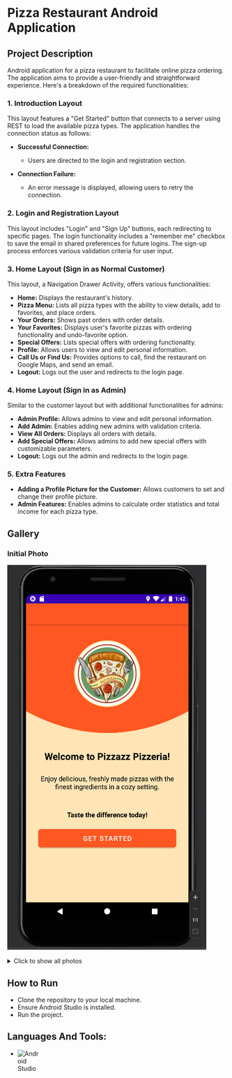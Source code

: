 # Pizza Restaurant Android Application



## Project Description

Android application for a pizza restaurant to facilitate online pizza ordering. The application aims to provide a user-friendly and straightforward experience. Here's a breakdown of the required functionalities:

### 1. Introduction Layout

This layout features a "Get Started" button that connects to a server using REST to load the available pizza types. The application handles the connection status as follows:

- **Successful Connection:**
  - Users are directed to the login and registration section.

- **Connection Failure:**
  - An error message is displayed, allowing users to retry the connection.

### 2. Login and Registration Layout

This layout includes "Login" and "Sign Up" buttons, each redirecting to specific pages. The login functionality includes a "remember me" checkbox to save the email in shared preferences for future logins. The sign-up process enforces various validation criteria for user input.

### 3. Home Layout (Sign in as Normal Customer)

This layout, a Navigation Drawer Activity, offers various functionalities:

- **Home:** Displays the restaurant's history.
- **Pizza Menu:** Lists all pizza types with the ability to view details, add to favorites, and place orders.
- **Your Orders:** Shows past orders with order details.
- **Your Favorites:** Displays user's favorite pizzas with ordering functionality and undo-favorite option.
- **Special Offers:** Lists special offers with ordering functionality.
- **Profile:** Allows users to view and edit personal information.
- **Call Us or Find Us:** Provides options to call, find the restaurant on Google Maps, and send an email.
- **Logout:** Logs out the user and redirects to the login page.

### 4. Home Layout (Sign in as Admin)

Similar to the customer layout but with additional functionalities for admins:

- **Admin Profile:** Allows admins to view and edit personal information.
- **Add Admin:** Enables adding new admins with validation criteria.
- **View All Orders:** Displays all orders with details.
- **Add Special Offers:** Allows admins to add new special offers with customizable parameters.
- **Logout:** Logs out the admin and redirects to the login page.

### 5. Extra Features

- **Adding a Profile Picture for the Customer:** Allows customers to set and change their profile picture.
- **Admin Features:** Enables admins to calculate order statistics and total income for each pizza type.


## Gallery

### Initial Photo
[![Initial Photo](Photos/Screen1.png)](Photos)

<details>
  <summary>Click to show all photos</summary>

  ### Screen1
  ![Screen1](Photos/Screen1.png)

  ### Screen2
  ![Screen2](Photos/Screen2.png)

  ### Screen3
  ![Screen3](Photos/Screen3.png)

  ### Screen4
  ![Screen4](Photos/Screen4.png)

  ### Screen5
  ![Screen5](Photos/Screen5.png)

  ### Screen6
  ![Screen6](Photos/Screen6.png)

  ### Screen7
  ![Screen7](Photos/Screen7.png)

  ### Screen8
  ![Screen8](Photos/Screen8.png)
</details>

## How to Run

- Clone the repository to your local machine.
- Ensure Android Studio is installed.
- Run the project.

## Languages And Tools:

- <img align="left" alt="Android Studio" width="50px" src="https://uxwing.com/wp-content/themes/uxwing/download/brands-and-social-media/android-studio-icon.png" /> 
